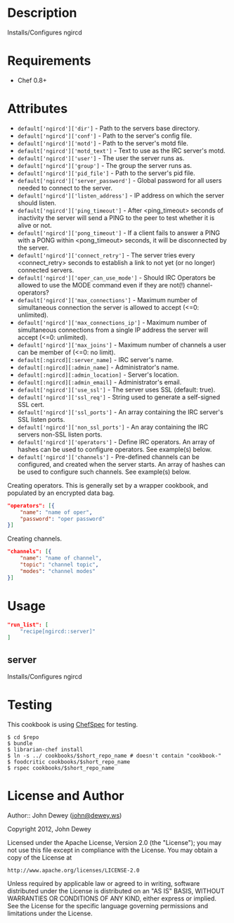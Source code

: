 Description
===========

Installs/Configures ngircd

Requirements
============

* Chef 0.8+

Attributes
==========

* `default['ngircd']['dir']` - Path to the servers base directory.
* `default['ngircd']['conf']` - Path to the server's config file.
* `default['ngircd']['motd']` - Path to the server's motd file.
* `default['ngircd']['motd_text']` - Text to use as the IRC server's motd.
* `default['ngircd']['user']` -  The user the server runs as.
* `default['ngircd']['group']` - The group the server runs as.
* `default['ngircd']['pid_file']` - Path to the server's pid file.
* `default['ngircd']['server_password']` - Global password for all users needed
  to connect to the server.
* `default['ngircd']['listen_address']` - IP address on which the server should
  listen.
* `default['ngircd']['ping_timeout']` - After <ping_timeout> seconds of
  inactivity the server will send a PING to the peer to test whether it is
  alive or not.
* `default['ngircd']['pong_timeout']` - If a client fails to answer a PING with
  a PONG within <pong_timeout> seconds, it will be disconnected by the server.
* `default['ngircd']['connect_retry']` - The server tries every <connect_retry>
  seconds to establish a link to not yet (or no longer) connected servers.
* `default['ngircd']['oper_can_use_mode']` - Should IRC Operators be allowed to
  use the MODE command even if they are not(!) channel-operators?
* `default['ngircd']['max_connections']` - Maximum number of simultaneous
  connection the server is allowed to accept (<=0: unlimited).
* `default['ngircd']['max_connections_ip']` - Maximum number of simultaneous
  connections from a single IP address the server will accept (<=0: unlimited).
* `default['ngircd']['max_joins']` - Maximum number of channels a user can be
  member of (<=0: no limit).
* `default[:ngircd][:server_name]` - IRC server's name.
* `default[:ngircd][:admin_name]` - Administrator's name.
* `default[:ngircd][:admin_location]` - Server's location.
* `default[:ngircd][:admin_email]` - Administrator's email.
* `default['ngircd']['use_ssl']` - The server uses SSL (default: true).
* `default['ngircd']['ssl_req']` - String used to generate a self-signed SSL
  cert.
* `default['ngircd']['ssl_ports']` - An array containing the IRC server's SSL
  listen ports.
* `default['ngircd']['non_ssl_ports']` - An aray containing the IRC servers
  non-SSL listen ports.
* `default['ngircd']['operators']` - Define IRC operators.  An array of hashes
  can be used to configure operators.  See example(s) below.
* `default['ngircd']['channels']` - Pre-defined channels can be configured, and
  created when the server starts.  An array of hashes can be used to configure
  such channels.  See example(s) below.

Creating operators.  This is generally set by a wrapper cookbook, and populated
by an encrypted data bag.

```json
"operators": [{
    "name": "name of oper",
    "password": "oper password"
}]
```

Creating channels.

```json
"channels": [{
    "name": "name of channel",
    "topic": "channel topic",
    "modes": "channel modes"
}]
```

Usage
=====

```json
"run_list": [
    "recipe[ngircd::server]"
]
```

server
----

Installs/Configures ngircd

Testing
=====

This cookbook is using [ChefSpec](https://github.com/acrmp/chefspec) for testing.

    $ cd $repo
    $ bundle
    $ librarian-chef install
    $ ln -s ../ cookbooks/$short_repo_name # doesn't contain "cookbook-"
    $ foodcritic cookbooks/$short_repo_name
    $ rspec cookbooks/$short_repo_name

License and Author
==================

Author:: John Dewey (<john@dewey.ws>)

Copyright 2012, John Dewey

Licensed under the Apache License, Version 2.0 (the "License");
you may not use this file except in compliance with the License.
You may obtain a copy of the License at

    http://www.apache.org/licenses/LICENSE-2.0

Unless required by applicable law or agreed to in writing, software
distributed under the License is distributed on an "AS IS" BASIS,
WITHOUT WARRANTIES OR CONDITIONS OF ANY KIND, either express or implied.
See the License for the specific language governing permissions and 
limitations under the License.

